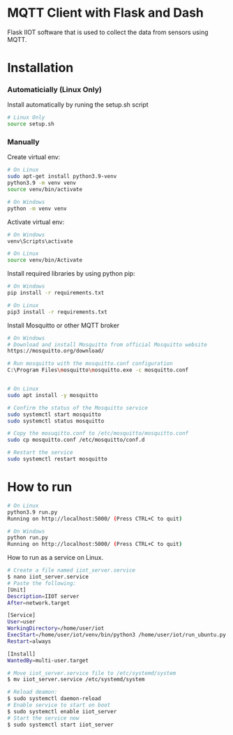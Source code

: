 # MQTT Client with Flask and Dash
 Flask IIOT software that is used to collect the data from sensors using MQTT.
 
# Installation

### Automaticially (Linux Only)
Install automatically by runing the setup.sh script
```bash
# Linux Only
source setup.sh
```

### Manually 
Create virtual env:
```bash
# On Linux
sudo apt-get install python3.9-venv
python3.9 -m venv venv
source venv/bin/activate

# On Windows
python -m venv venv
```
Activate virtual env:

```bash
# On Windows
venv\Scripts\activate

# On Linux
source venv/bin/Activate
```

Install required libraries by using python pip:
```bash
# On Windows
pip install -r requirements.txt

# On Linux
pip3 install -r requirements.txt
```

Install Mosquitto or other MQTT broker
```bash
# On Windows
# Download and install Mosquitto from official Mosquitto website
https://mosquitto.org/download/

# Run mosquitto with the mosquitto.conf configuration
C:\Program Files\mosquitto\mosquitto.exe -c mosquitto.conf


# On Linux
sudo apt install -y mosquitto

# Confirm the status of the Mosquitto service
sudo systemctl start mosquitto
sudo systemctl status mosquitto

# Copy the mosuqitto.conf to /etc/mosquitto/mosquitto.conf
sudo cp mosquitto.conf /etc/mosquitto/conf.d

# Restart the service
sudo systemctl restart mosquitto
```

# How to run
```bash 
# On Linux
python3.9 run.py
Running on http://localhost:5000/ (Press CTRL+C to quit)

# On Windows
python run.py
Running on http://localhost:5000/ (Press CTRL+C to quit)
```



How to run as a service on Linux.
```bash
# Create a file named iiot_server.service
$ nano iiot_server.service 
# Paste the following:
[Unit]
Description=IIOT server
After=network.target

[Service]
User=user
WorkingDirectory=/home/user/iot
ExecStart=/home/user/iot/venv/bin/python3 /home/user/iot/run_ubuntu.py
Restart=always

[Install]
WantedBy=multi-user.target

# Move iiot_server.service file to /etc/systemd/system 
$ mv iiot_server.service /etc/systemd/system

# Reload deamon: 
$ sudo systemctl daemon-reload
# Enable service to start on boot
$ sudo systemctl enable iiot_server
# Start the service now
$ sudo systemctl start iiot_server
```


